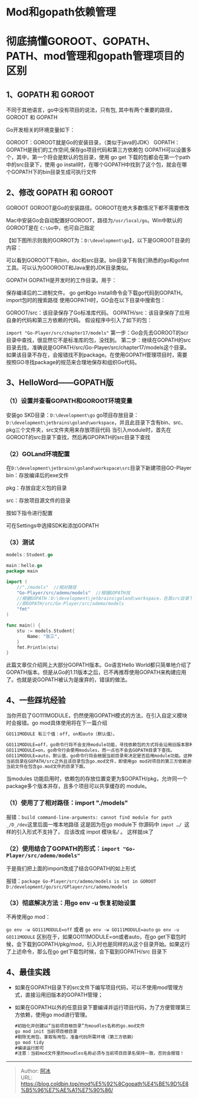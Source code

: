 # Mod和gopath依赖管理


# 彻底搞懂GOROOT、GOPATH、PATH、mod管理和gopath管理项目的区别

## 1、GOPATH 和 GOROOT

不同于其他语言，go中没有项目的说法，只有包, 其中有两个重要的路径，GOROOT 和 GOPATH

Go开发相关的环境变量如下：

GOROOT：GOROOT就是Go的安装目录，（类似于java的JDK）
GOPATH：GOPATH是我们的工作空间,保存go项目代码和第三方依赖包
GOPATH可以设置多个，其中，第一个将会是默认的包目录，使用 go get 下载的包都会在第一个path中的src目录下，使用 go install时，在哪个GOPATH中找到了这个包，就会在哪个GOPATH下的bin目录生成可执行文件

## 2、修改 GOPATH 和 GOROOT

GOROOT
GOROOT是Go的安装路径。GOROOT在绝大多数情况下都不需要修改

Mac中安装Go会自动配置好GOROOT，路径为`/usr/local/go`。Win中默认的GOROOT是在 `C:\Go`中，也可自己指定

【如下图所示则我的GORROT为：`D:\development\go`】，以下是GOROOT目录的内容：



可以看到GOROOT下有bin，doc和src目录。bin目录下有我们熟悉的go和gofmt工具。可以认为GOOROOT和Java里的JDK目录类似。

GOPATH
GOPATH是开发时的工作目录。用于：

保存编译后的二进制文件。
go get和go install命令会下载go代码到GOPATH。
import包时的搜索路径
使用GOPATH时，GO会在以下目录中搜索包：

GOROOT/src：该目录保存了Go标准库代码。
GOPATH/src：该目录保存了应用自身的代码和第三方依赖的代码。
假设程序中引入了如下的包：

`import "Go-Player/src/chapter17/models"`
第一步：Go会先去GOROOT的scr目录中查找，很显然它不是标准库的包，没找到。
第二步：继续在GOPATH的src目录去找，准确说是GOPATH/src/Go-Player/src/chapter17/models这个目录。如果该目录不存在，会报错找不到package。在使用GOPATH管理项目时，需要按照GO寻找package的规范来合理地保存和组织Go代码。

## 3、HelloWord——GOPATH版

### （1）设置并查看GOPATH和GOROOT环境变量

安装go SKD目录：`D:\development\go`
go项目存放目录：`D:\development\jetbrains\goland\workspace`，并且此目录下含有bin、src、pkg三个文件夹，src文件夹用来存放项目代码
当引入module时，首先在GOROOT的src目录下查找，然后再GPOPATH的src目录下查找



### （2）GOLand环境配置

在`D:\development\jetbrains\goland\workspace\src`目录下新建项目GO-Player
bin：存放编译后的exe文件

pkg：存放自定义包的目录

src：存放项目源文件的目录



按如下指令进行配置


可在Settings中选择SDK和添加GOPATH

### （3）测试

```go
models：Student.go

main：hello.go
package main

import (
	//"./models"  //相对路径
	"Go-Player/src/ademo/models"  //根据GOPATH找
    //根据GOPATH：D:\development\jetbrains\goland\workspace，在其src目录下查找
    //即GOPATH/src/Go-Player/src/ademo/models
	"fmt"
)

func main() {
	stu := models.Student{
		Name: "张三",
	}
	fmt.Println(stu)
}
```

此篇文章仅介绍网上大部分GOPATH版本。Go语言Hello World都只简单地介绍了GOPATH版本。但是从Go的1.11版本之后，已不再推荐使用GOPATH来构建应用了。也就是说GOPATH被认为是废弃的，错误的做法。

## 4、一些踩坑经验

当你开启了GO111MODULE，仍然使用GOPATH模式的方法，在引入自定义模块时会报错。go mod具体使用将在下一篇介绍

```txt
GO111MODULE 有三个值：off, on和auto（默认值）。

GO111MODULE=off，go命令行将不会支持module功能，寻找依赖包的方式将会沿用旧版本那种通过vendor目录或者GOPATH模式来查找。
GO111MODULE=on，go命令行会使用modules，而一点也不会去GOPATH目录下查找。
GO111MODULE=auto，默认值，go命令行将会根据当前目录来决定是否启用module功能。这种情况下可以分为两种情形：
当前目录在GOPATH/src之外且该目录包含go.mod文件，即使用go mod对项目的第三方依赖进行管理，不再使用gopath的方式
当前文件在包含go.mod文件的目录下面。
```

当modules 功能启用时，依赖包的存放位置变更为$GOPATH/pkg，允许同一个package多个版本并存，且多个项目可以共享缓存的 module。

### （1）使用了了相对路径：import "./models" 

报错：`build command-line-arguments: cannot find module for path _/D_/dev`这里后面一堆本地路径
这是因为在go module下 你源码中 `impot …/ `这样的引入形式不支持了， 应该改成 impot 模块名/ 。 这样就ok了

### （2）使用结合了GOPATH的形式：`import "Go-Player/src/ademo/models"` 

于是我们把上面的import改成了结合GOPATH的如上形式

报错：`package Go-Player/src/ademo/models is not in GOROOT D:/development/go/src/GPlayer/src/ademo/models`

### （3）彻底解决方法：用go env -u 恢复初始设置

不再使用go mod：

`go env -w GO111MODULE=off`  或者  `go env -w GO111MODULE=auto`
`go env -u GO111MODULE`
      区别在于，如果GO111MODULE=on或者auto，在go get下载包时候，会下载到GOPATH/pkg/mod，引入时也是同样的从这个目录开始。如果这行了上述命令，那么在go get下载包时候，会下载到GOPATH/src 目录下

## 4、最佳实践

- 如果在GOPATH目录下的src文件下编写项目代码，可以不使用mod管理方式，直接沿用旧版本的GOPATH管理；

- 如果在GOPATH以外的任意目录下要编译并运行项目代码，为了方便管理第三方依赖，使用go mod进行管理。

  ```txt
  #初始化并创建以“当前项目根目录”为moudles名称的go.mod文件
  go mod init 当前项目根目录
  #剔除无用包，拿取有用包，准备代码所需环境（第三方依赖）
  go mod tidy
  #编译运行即可
  #注意：当前mod文件里的moudles名称必须与当前项目目录名保持一致，否则会报错！
  ```

  


---

> Author: [阿冰](https://github.com/cold-bin)  
> URL: https://blog.coldbin.top/mod%E5%92%8Cgopath%E4%BE%9D%E8%B5%96%E7%AE%A1%E7%90%86/  

